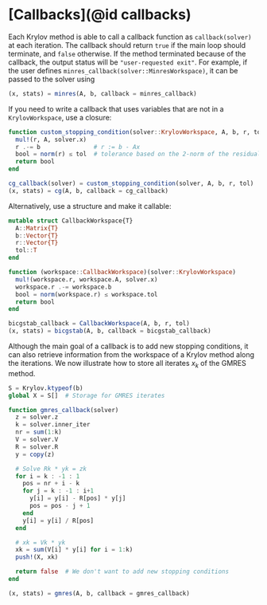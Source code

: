 # [Callbacks](@id callbacks)

Each Krylov method is able to call a callback function as `callback(solver)` at each iteration.
The callback should return `true` if the main loop should terminate, and `false` otherwise.
If the method terminated because of the callback, the output status will be `"user-requested exit"`.
For example, if the user defines `minres_callback(solver::MinresWorkspace)`, it can be passed to the solver using

```julia
(x, stats) = minres(A, b, callback = minres_callback)
```

If you need to write a callback that uses variables that are not in a `KrylovWorkspace`, use a closure:

```julia
function custom_stopping_condition(solver::KrylovWorkspace, A, b, r, tol)
  mul!(r, A, solver.x)
  r .-= b               # r := b - Ax
  bool = norm(r) ≤ tol  # tolerance based on the 2-norm of the residual
  return bool
end

cg_callback(solver) = custom_stopping_condition(solver, A, b, r, tol)
(x, stats) = cg(A, b, callback = cg_callback)
```

Alternatively, use a structure and make it callable:

```julia
mutable struct CallbackWorkspace{T}
  A::Matrix{T}
  b::Vector{T}
  r::Vector{T}
  tol::T
end

function (workspace::CallbackWorkspace)(solver::KrylovWorkspace)
  mul!(workspace.r, workspace.A, solver.x)
  workspace.r .-= workspace.b
  bool = norm(workspace.r) ≤ workspace.tol
  return bool
end

bicgstab_callback = CallbackWorkspace(A, b, r, tol)
(x, stats) = bicgstab(A, b, callback = bicgstab_callback)
```

Although the main goal of a callback is to add new stopping conditions, it can also retrieve information from the workspace of a Krylov method along the iterations.
We now illustrate how to store all iterates $x_k$ of the GMRES method.

```julia
S = Krylov.ktypeof(b)
global X = S[]  # Storage for GMRES iterates

function gmres_callback(solver)
  z = solver.z
  k = solver.inner_iter
  nr = sum(1:k)
  V = solver.V
  R = solver.R
  y = copy(z)

  # Solve Rk * yk = zk
  for i = k : -1 : 1
    pos = nr + i - k
    for j = k : -1 : i+1
      y[i] = y[i] - R[pos] * y[j]
      pos = pos - j + 1
    end
    y[i] = y[i] / R[pos]
  end

  # xk = Vk * yk
  xk = sum(V[i] * y[i] for i = 1:k)
  push!(X, xk)

  return false  # We don't want to add new stopping conditions
end

(x, stats) = gmres(A, b, callback = gmres_callback)
```
